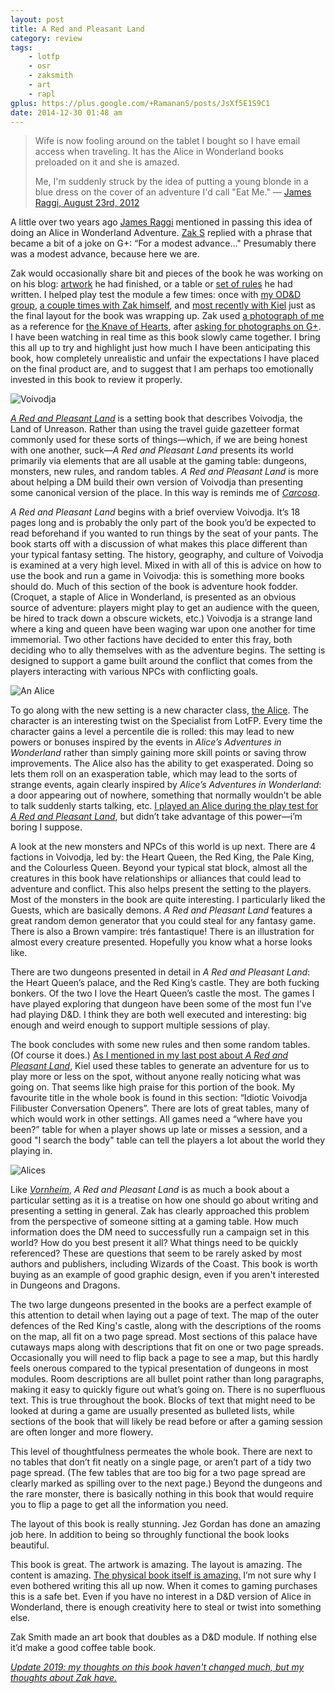 ```yaml
---
layout: post
title: A Red and Pleasant Land
category: review
tags:
    - lotfp
    - osr
    - zaksmith
    - art
    - rapl
gplus: https://plus.google.com/+RamananS/posts/JsXf5E1S9C1
date: 2014-12-30 01:48 am
---
```


> Wife is now fooling around on the tablet I bought so I have email access when traveling. It has the Alice in Wonderland books preloaded on it and she is amazed.
>
> Me, I'm suddenly struck by the idea of putting a young blonde in a blue dress on the cover of an adventure I'd call "Eat Me." — [James Raggi, August 23rd, 2012][1]

A little over two years ago [James Raggi][2] mentioned in passing this idea of doing an Alice in Wonderland Adventure. [Zak S][3] replied with a phrase that became a bit of a joke on G+: “For a modest advance…" Presumably there was a modest advance, because here we are.

Zak would occasionally share bit and pieces of the book he was working on on his blog: [artwork][4] he had finished, or a table or [set of rules][5] he had written. I helped play test the module a few times: once with [my OD&D group][16], [a couple  times with Zak himself][6], and [most recently with Kiel][7] just as the final layout for the book was wrapping up. Zak used [a photograph of me][8] as a reference for [the Knave of Hearts][9], after [asking for photographs on G+][10]. I have been watching in real time as this book slowly came together. I bring this all up to try and highlight just how much I have been anticipating this book, how completely unrealistic and unfair the  expectations I have placed on the final product are, and to suggest that I am perhaps too emotionally invested in this book to review it properly.

![Voivodja](/assets/img/voivodja.png)

[*A Red and Pleasant Land*][11] is a setting book that describes Voivodja, the Land of Unreason. Rather than using the travel guide gazetteer format commonly used for these sorts of things—which, if we are being honest with one another, suck—*A Red and Pleasant Land* presents its world primarily via elements that are all usable at the gaming table: dungeons, monsters, new rules, and random tables. *A Red and Pleasant Land* is more about helping a DM build their own version of Voivodja than presenting some canonical version of the place. In this way is reminds me of [*Carcosa*][12].

*A Red and Pleasant Land* begins with a brief overview Voivodja. It’s 18 pages long and is probably the only part of the book you’d be expected to read beforehand if you wanted to run things by the seat of your pants. The book starts off with a discussion of what makes this place different than your typical fantasy setting. The history, geography, and culture of Voivodja is examined at a very high level. Mixed in with all of this is advice on how to use the book and run a game in Voivodja: this is something more books should do. Much of this section of the book is adventure hook fodder. (Croquet, a staple of Alice in Wonderland, is presented as an obvious source of adventure: players might play to get an audience with the queen, be hired to track down a obscure wickets, etc.) Voivodja is a strange land where a king and queen have been waging war upon one another for time immemorial. Two other factions have decided to enter this fray, both deciding who to ally themselves with as the adventure begins. The setting is designed to support a game built around the conflict that comes from the players interacting with various NPCs with conflicting goals.

![An Alice](/assets/img/an_alice.png)

To go along with the new setting is a new character class, [the Alice][13]. The character is an interesting twist on the Specialist from LotFP. Every time the character gains a level a percentile die is rolled: this may lead to new powers or bonuses inspired by the events in *Alice’s Adventures in Wonderland* rather than simply gaining more skill points or saving throw improvements. The Alice also has the ability to get exasperated. Doing so lets them roll on an exasperation table, which may lead to the sorts of strange events, again clearly inspired by *Alice’s Adventures in Wonderland*: a door appearing out of nowhere, something that normally wouldn’t be able to talk suddenly starts talking, etc. [I played an Alice during the play test for *A Red and Pleasant Land*][14], but didn’t take advantage of this power—i’m boring I suppose.

A look at the new monsters and NPCs of this world is up next. There are 4 factions in Voivodja, led by: the Heart Queen, the Red King, the Pale King, and the Colourless Queen. Beyond your typical stat block, almost all the creatures in this book have relationships or alliances that could lead to adventure and conflict. This also helps present the setting to the players. Most of the monsters in the book are quite interesting. I particularly liked the Guests, which are basically demons. *A Red and Pleasant Land* features a great random demon generator that you could steal for any fantasy game. There is also a Brown vampire: trés fantastique! There is an illustration for almost every creature presented. Hopefully you know what a horse looks like.

There are two dungeons presented in detail in *A Red and Pleasant Land*: the Heart Queen’s palace, and the Red King’s castle. They are both fucking bonkers. Of the two I love the Heart Queen’s castle the most. The games I have played exploring that dungeon have been some of the most fun I’ve had playing D&D. I think they are both well executed and interesting: big enough and weird enough to support multiple sessions of play.

The book concludes with some new rules and then some random tables. (Of course it does.) [As I mentioned in my last post about *A Red and Pleasant Land*][7], Kiel used these tables to generate an adventure for us to play more or less on the spot, without anyone really noticing what was going on. That seems like high praise for this portion of the book. My favourite title in the whole book is found in this section: “Idiotic Voivodja Filibuster Conversation Openers”. There are lots of great tables, many of which would work in other settings. All games need a “where have you been?” table for when a player shows up late or misses a session, and a good "I search the body" table can tell the players a lot about the world they playing in.

![Alices](/assets/img/alices.png)

Like [*Vornheim*][17], *A Red and Pleasant Land* is as much a book about a particular setting as it is a treatise on how one should go about writing and presenting a setting in general. Zak has clearly approached this problem from the perspective of someone sitting at a gaming table. How much information does the DM need to successfully run a campaign set in this world? How do you best present it all? What things need to be quickly referenced? These are questions that seem to be rarely asked by most authors and publishers, including Wizards of the Coast. This book is worth buying as an example of good graphic design, even if you aren't interested in Dungeons and Dragons.

The two large dungeons presented in the books are a perfect example of this attention to detail when laying out a page of text. The map of the outer defences of the Red King's castle, along with the descriptions of the rooms on the map, all fit on a two page spread. Most sections of this palace have cutaways maps along with descriptions that fit on one or two page spreads. Occasionally you will need to flip back a page to see a map, but this hardly feels onerous compared to the typical presentation of dungeons in most modules. Room descriptions are all bullet point rather than long paragraphs, making it easy to quickly figure out what’s going on. There is no superfluous text. This is true throughout the book. Blocks of text that might need to be looked at during a game are usually presented as bulleted lists, while sections of the book that will likely be read before or after a gaming session are often longer and more flowery.

This level of thoughtfulness permeates the whole book. There are next to no tables that don’t fit neatly on a single page, or aren’t part of a tidy two page spread. (The few tables that are too big for a two page spread are clearly marked as spilling over to the next page.) Beyond the dungeons and the rare monster, there is basically nothing in this book that would require you to flip a page to get all the information you need.

The layout of this book is really stunning. Jez Gordan has done an amazing job here. In addition to being so throughly functional the book looks beautiful.

This book is great. The artwork is amazing. The layout is amazing. The content is amazing. [The physical book itself is amazing.][15] I’m not sure why I even bothered writing this all up now.  When it comes to gaming purchases this is a safe bet. Even if you have no interest in a D&D version of Alice in Wonderland, there is enough creativity here to steal or twist into something else.

Zak Smith made an art book that doubles as a D&D module. If nothing else it’d make a good coffee table book. 

_[Update 2019: my thoughts on this book haven't changed much, but my thoughts about Zak have.](/zak/)_

[1]: https://plus.google.com/112262093672917983853/posts/d6xqMcp4YXE
[2]: http://lotfp.com/
[3]: http://dndwithpornstars.blogspot.com/
[4]: http://dndwithpornstars.blogspot.ca/2012/09/a-chunk-of-wonderland.html
[5]: http://dndwithpornstars.blogspot.ca/2012/08/wife-is-now-fooling-around-on-tablet-i.html
[6]: https://plus.google.com/+RamananS/posts/VVMqyWTHxEw
[7]: /review/a-red-and-pleasant-land-i/
[8]: https://www.flickr.com/photos/krishna123/4325627577/
[9]: https://plus.google.com/110352289066114829231/posts/Euy6nWyaQKM
[10]: https://plus.google.com/110352289066114829231/posts/X6DX2UDWqDW
[11]: http://www.lotfp.com/store/index.php?route=product/product&product_id=190
[12]: /tag/carcosa/
[13]: http://dndwithpornstars.blogspot.ca/2013/01/the-alice-pc-class-for-any-kind-of-d.html?zx=b568f5caa76dda60
[14]: /characters/analice/
[15]: /blog/another-box-from-finland/
[16]: /play-report/once-more-into-pahvelorn/
[17]: /review/vornheim/